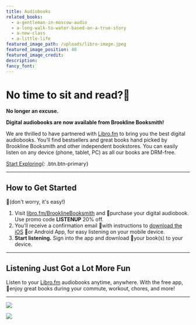 ```yaml
---
title: Audiobooks
related_books:
  - a-gentleman-in-moscow-audio
  - a-long-walk-to-water-based-on-a-true-story
  - a-new-class
  - a-little-life
featured_image_path: /uploads/libro-image.jpeg
featured_image_position: 40
featured_image_credit:
description:
fancy_font:
---
```



# No time to sit and read?

**No longer an excuse.**

**Digital audiobooks are now available from Brookline Booksmith!**

We are thrilled to have partnered with [Libro.fm](https://libro.fm/brooklinebooksmith) to bring you the best digital audiobooks. You’ll find bestsellers and great books hand picked by Brookline Booksmith and other independent bookstores. You can easily listen on any device (phone, tablet, PC) as all our books are DRM-free.

[Start Exploring](https://libro.fm/brooklinebooksmith){: .btn.btn-primary}

---

## **How to Get Started**

(don't worry, it's easy!)

1. Visit [libro.fm/BrooklineBooksmith](https://libro.fm/brooklinebooksmith) and purchase your digital audiobook. Use promo code **LISTENUP** 20% off.
2. You’ll receive a confirmation email with instructions to [download the iOS](https://itunes.apple.com/us/app/libro.fm/id1057776523) or Android App, for easy listening on your mobile device.
3. **Start listening.** Sign into the app and download your book(s) to your device.


---

## **Listening Just Got a Lot More Fun**

Listen to your [Libro.fm](https://libro.fm/brooklinebooksmith) audiobooks anytime, anywhere. With the free app, enjoy great books during your commute, workout, chores, and more!

---

[![](https://static1.squarespace.com/static/55395080e4b03e1f32a4dbe2/t/576c7258e4fcb5bcdb3bc580/1469814711939/?format=500w)](https://itunes.apple.com/us/app/libro.fm/id1057776523)

[![](https://static1.squarespace.com/static/55395080e4b03e1f32a4dbe2/t/579b97ebe3df288505014b58/1469814772087/?format=500w)](https://play.google.com/store/apps/details?id=fm.libro.librofm)
